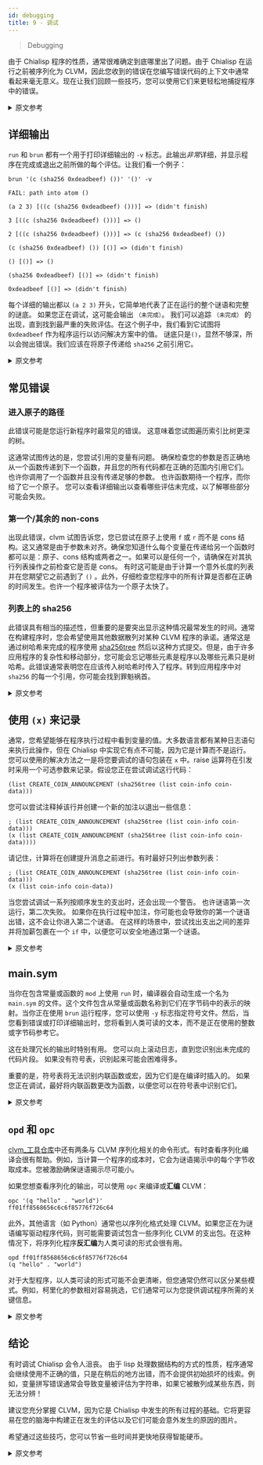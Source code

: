 ```yaml
---
id: debugging
title: 9 - 调试
---
```


> Debugging

由于 Chialisp 程序的性质，通常很难确定到底哪里出了问题。由于 Chialisp 在运行之前被序列化为 CLVM，因此您收到的错误在您编写错误代码的上下文中通常看起来毫无意义。现在让我们回顾一些技巧，您可以使用它们来更轻松地捕捉程序中的错误。

<details>
<summary>原文参考</summary>

Due to the nature of Chialisp programs, it can often be difficult to determine where exactly something is going wrong.
Since Chialisp is serialized to CLVM before it is run, errors that you receive will often appear to make little sense within the context in which you wrote the faulty code.
Let's go over some tricks now that you can use to make catching the bugs in your program a little easier.

</details>

## 详细输出

`run` 和 `brun` 都有一个用于打印详细输出的 `-v` 标志。此输出*非常*详细，并显示程序在完成或退出之前所做的每个评估。让我们看一个例子：

```chialisp
brun '(c (sha256 0xdeadbeef) ())' '()' -v

FAIL: path into atom ()

(a 2 3) [((c (sha256 0xdeadbeef) ()))] => (didn't finish)

3 [((c (sha256 0xdeadbeef) ()))] => ()

2 [((c (sha256 0xdeadbeef) ()))] => (c (sha256 0xdeadbeef) ())

(c (sha256 0xdeadbeef) ()) [()] => (didn't finish)

() [()] => ()

(sha256 0xdeadbeef) [()] => (didn't finish)

0xdeadbeef [()] => (didn't finish)
```

每个详细的输出都以 `(a 2 3)` 开头，它简单地代表了正在运行的整个谜语和完整的谜底。 如果您正在调试，这可能会输出 `（未完成）`。 我们可以追踪 `（未完成）` 的出现，直到找到最严重的失败评估。在这个例子中，我们看到它试图将 `0xdeadbeef` 作为程序运行以访问解决方案中的值。 谜底只是`()`，显然不够深，所以会抛出错误。我们应该在将原子传递给 `sha256` 之前引用它。

<details>
<summary>原文参考</summary>

- ## Verbose output

Both `run` and `brun` have a `-v` flag for printing verbose outputs.
This output is *very* verbose and shows every evaluation that the program made before it finished or exited.
Let take a look at an example:

```chialisp
brun '(c (sha256 0xdeadbeef) ())' '()' -v

FAIL: path into atom ()

(a 2 3) [((c (sha256 0xdeadbeef) ()))] => (didn't finish)

3 [((c (sha256 0xdeadbeef) ()))] => ()

2 [((c (sha256 0xdeadbeef) ()))] => (c (sha256 0xdeadbeef) ())

(c (sha256 0xdeadbeef) ()) [()] => (didn't finish)

() [()] => ()

(sha256 0xdeadbeef) [()] => (didn't finish)

0xdeadbeef [()] => (didn't finish)
```

Every verbose output starts with `(a 2 3)` which simply represents the whole puzzle being run with whole solution. If you're debugging, this will likely have an output of `(didn't finish)`. We can trace the appearances of `(didn't finish)` down until we find the deepest failure to evaluate.
In this example, we see that it is trying to run `0xdeadbeef` as a program to access a value in the solution.
The solution is just `()` which is obviously not deep enough, so it throws an error.
We should have quoted the atom before we passed it to `sha256`.

</details>

## 常见错误

### 进入原子的路径

此错误可能是您运行新程序时最常见的错误。 这意味着您试图遍历索引比树更深的树。

这通常试图传达的是，您尝试引用的变量有问题。 确保检查您的参数是否正确地从一个函数传递到下一个函数，并且您的所有代码都在正确的范围内引用它们。 也许你调用了一个函数并且没有传递足够的参数。 也许函数期待一个程序，而你给了它一个原子。 您可以查看详细输出以查看哪些评估未完成，以了解哪些部分可能会失败。

### 第一个/其余的 non-cons

出现此错误，clvm 试图告诉您，您已尝试在原子上使用 `f` 或 `r` 而不是 cons 结构。这又通常是由于参数未对齐。确保您知道什么每个变量在传递给另一个函数时都可以是：原子、cons 结构或两者之一。如果可以是任何一个，请确保在对其执行列表操作之前检查它是否是 cons。 有时这可能是由于计算一个意外长度的列表并在您期望它之前遇到了 `()` 。此外，仔细检查您程序中的所有计算是否都在正确的时间发生。也许一个程序被评估为一个原子太快了。

### 列表上的 sha256

此错误具有相当的描述性，但重要的是要突出显示这种情况最常发生的时间。通常在构建程序时，您会希望使用其他数据散列对某种 CLVM 程序的承诺。通常这是通过树哈希来完成的程序使用 [sha256tree](https://chialisp.com/docs/common_functions#sha256tree1) 然后以这种方式提交。但是，由于许多应用程序的复杂性和移动部分，您可能会忘记哪些元素是程序以及哪些元素只是树哈希。此错误通常表明您在应该传入树哈希时传入了程序。转到应用程序中对 `sha256` 的每一个引用，你可能会找到罪魁祸首。

<details>
<summary>原文参考</summary>

- ## Common errors

- ### path into atom

This error is perhaps the most common error that will come up when you run a new program.
It means that you have tried to traverse a tree with an index that is deeper than the tree is.


What this is usually trying to convey is that something is wrong with a variable that you are trying to reference.
Make sure to check your arguments are being properly passed from one function to the next and that all of your code is referencing them within the correct scope.
Maybe you called a function and didn't pass it enough parameters.
Maybe the function was expecting a program and you gave it an atom.
You can look in the verbose output to see what evaluations didn't finish to get a clue of what part might be failing.

- ### first/rest of non-cons

With this error, clvm is trying to tell you that you have attempted to use `f` or `r` on an atom instead of a cons box.
This is, again, usually due to a misalignment of arguments.
Make sure you know what every variable is allowed to be when it gets passed to another function: an atom, a cons box, or either.
If it can be either, make sure you check if it is a cons before performing list operations on it. Sometimes this can be caused by evaluating a list of an unexpected length and running into `()` before you expect it.
Also, double check that all of the evaluation in your program is happening at the right time.
Perhaps a program was evaluated into an atom too soon.

- ### sha256 on list

This error is fairly descriptive, but it is important to highlight when this most commonly occurs.
Often when building a program, you will want to hash a commitment to some kind of CLVM program with some other data.
Usually this is done by tree hashing the program using [sha256tree](https://chialisp.com/docs/common_functions#sha256tree1) and then committing to it that way.
However, with the complexity and moving pieces of a lot of applications, you may lose track of which elements are programs and which elements are just tree hashes.
This error often indicates that you are passing in a program when you should be passing in a tree hash.
Go to every reference of `sha256` in your application and you can probably find the culprit.

</details>

## 使用 `(x)` 来记录

通常，您希望能够在程序执行过程中看到变量的值。大多数语言都有某种日志语句来执行此操作，但在 Chialisp 中实现它有点不可能，因为它是计算而不是运行。您可以使用的解决方法之一是将您要调试的语句包装在 `x` 中。raise 运算符在引发时采用一个可选参数来记录。假设您正在尝试调试这行代码：

```chialisp
(list CREATE_COIN_ANNOUNCEMENT (sha256tree (list coin-info coin-data)))
```

您可以尝试注释掉该行并创建一个新的加注以退出一些信息：

```chialisp
; (list CREATE_COIN_ANNOUNCEMENT (sha256tree (list coin-info coin-data)))
(x (list CREATE_COIN_ANNOUNCEMENT (sha256tree (list coin-info coin-data))))
```

请记住，计算将在创建提升消息之前进行。有时最好只列出参数列表：

```chialisp
; (list CREATE_COIN_ANNOUNCEMENT (sha256tree (list coin-info coin-data)))
(x (list coin-info coin-data))
```

当您尝试调试一系列按顺序发生的支出时，还会出现一个警告。 也许谜语第一次运行，第二次失败。 如果你在执行过程中加注，你可能也会导致你的第一个谜语出错，这不会让你进入第二个谜语。 在这样的场景中，尝试找出支出之间的差异并将加薪包裹在一个 `if` 中，以便您可以安全地通过第一个谜语。

<details>
<summary>原文参考</summary>

- ## Using `(x)` to log

Oftentimes, you would like to be able to see the values of a variable in the middle of a program execution.
Most languages have some sort of log statement with which to do this, but it's somewhat impossible to implement in Chialisp since it's evaluated rather than run.
One of the workarounds you can use is to wrap the statement you are looking to debug in `x`.
The raise operator takes an optional argument to log when it raises.
Let's say you are trying to debug this line of code:

```chialisp
(list CREATE_COIN_ANNOUNCEMENT (sha256tree (list coin-info coin-data)))
```

You can try commenting out that line and creating a new raise to exit out with some information:

```chialisp
; (list CREATE_COIN_ANNOUNCEMENT (sha256tree (list coin-info coin-data)))
(x (list CREATE_COIN_ANNOUNCEMENT (sha256tree (list coin-info coin-data))))
```

Keep in mind that evaluation will happen before the raise message gets created.
Sometimes it's better to just raise a list of the arguments:

```chialisp
; (list CREATE_COIN_ANNOUNCEMENT (sha256tree (list coin-info coin-data)))
(x (list coin-info coin-data))
```

There is also a caveat that occurs when you are trying to debug a series of spends that happen sequentially.
Maybe the puzzle runs the first time and fails the second time.
If you raise during execution, you may cause your first puzzle error out too, which will not get you to the second puzzle.
In scenarios like these, try to figure out a difference between the spends and wrap the raise in an `if` so that you can pass safely through the first puzzle.

</details>

## main.sym

当你在包含常量或函数的 `mod` 上使用 `run` 时，编译器会自动生成一个名为 `main.sym` 的文件。这个文件包含从常量或函数名称到它们在字节码中的表示的映射。当你正在使用 `brun` 运行程序，您可以使用 `-y` 标志指定符号文件。然后，当您看到错误或打印详细输出时，您将看到人类可读的文本，而不是正在使用的整数或字节码参考它。

这在处理冗长的输出时特别有用。 您可以向上滚动日志，直到您识别出未完成的代码片段。 如果没有符号表，识别起来可能会困难得多。

重要的是，符号表将无法识别内联函数或宏，因为它们是在编译时插入的。 如果您正在调试，最好将内联函数更改为函数，以便您可以在符号表中识别它们。

<details>
<summary>原文参考</summary>

- ## main.sym

When you use `run` on a `mod` that contains constants or functions, the compiler will automatically generate a file called `main.sym`.
This file contains mappings from the constant or function names to their representations in the bytecode.
When you are running the program with `brun`, you can specify the symbol file with the `-y` flag.
Then, when you see errors or print verbose outputs, you will see human readable text rather than the integer or bytecode that is being used to refer to it.

This is particularly useful when dealing with long verbose outputs.
You can scroll up the log until you recognize a snippet of code that isn't finishing.
Without the symbol table, it may be much more difficult to recognize.

Importantly, the symbol table will not be able to identify inline functions or macros since they are inserted at compile time.
If you are debugging, it's probably a good idea to change inline functions into functions so that you can recognize them in the symbol table.

</details>

## `opd` 和 `opc`

[clvm_工具仓库](https://github.com/Chia-Network/clvm_tools)中还有两条与 CLVM 序列化相关的命令形式。有时查看序列化编译会很有帮助。例如，当计算一个程序的成本时，它会为谜语揭示中的每个字节收取成本。您被激励确保谜语揭示尽可能小。

如果您想查看序列化的输出，可以使用 `opc` 来编译或**汇编** CLVM：

```chialisp
opc '(q "hello" . "world")'
ff01ff8568656c6c6f85776f726c64
```

此外，其他语言（如 Python）通常也以序列化格式处理 CLVM。如果您正在为谜语编写驱动程序代码，则可能需要调试包含一些序列化 CLVM 的支出包。在这种情况下，将序列化程序**反汇编**为人类可读的形式会很有用。

```chialisp
opd ff01ff8568656c6c6f85776f726c64
(q "hello" . "world")
```

对于大型程序，以人类可读的形式可能不会更清晰，但您通常仍然可以区分某些模式。例如，柯里化的参数相对容易挑选，它们通常可以为您提供调试程序所需的关键信息。

<details>
<summary>原文参考</summary>

- ## `opd` and `opc`

There are two more commands in the [clvm_tools repository](https://github.com/Chia-Network/clvm_tools) that are related to the serialization of CLVM.
When the program is run on the blockchain, it is run in its serialized form. It can sometimes be helpful to see that serialized compilation. For example, when the cost of a program is evaluated, it is charged cost for every byte in the puzzle reveal.
You are incentivized to make sure that puzzle reveal is as small as possible.

If you would like to see the serialized output, you can use `opc` to compile or **assemble** the CLVM:

```chialisp
opc '(q "hello" . "world")'
ff01ff8568656c6c6f85776f726c64
```

In addition, other languages like Python usually also handle CLVM in its serialized format.
If you are writing driver code for your puzzles, you may need to debug a spend bundle that contains some serialized CLVM. In this scenario, it can be useful to **disassemble** the serialized program into the human readable form.

```chialisp
opd ff01ff8568656c6c6f85776f726c64
(q "hello" . "world")
```

With large programs, it may not be much clearer in the human readable form, but you can often still distinguish certain patterns. Curried arguments, for example, are relatively easy to pick out and they can often give you the crucial information you need to debug your programs.

</details>

## 结论

有时调试 Chialisp 会令人沮丧。 由于 lisp 处理数据结构的方式的性质，程序通常会继续使用不正确的值，只是在稍后的地方出错，而不会提供初始损坏的线索。例如，变量拼写错误通常会导致变量被评估为字符串，如果它被散列成某些东西，则无法分辨！

建议您充分掌握 CLVM，因为它是 Chialisp 中发生的所有过程的基础。它将更容易在您的脑海中构建正在发生的评估以及它们可能会意外发生的原因的图片。

希望通过这些技巧，您可以节省一些时间并更快地获得智能硬币。

<details>
<summary>原文参考</summary>

- ## Conclusion

Debugging Chialisp at times can be frustrating. Due to the nature of how lisp handles data structures, programs will often continue on with incorrect values only to error out at a later spot that gives no clue to the initial breakage. For example, a variable typo will often result in the variable being evaluated as a string, and if that gets hashed into something it's impossible to tell!

It is recommended that you have a strong grasp of CLVM since it underlies all of the processes that happen in Chialisp. It will make it easier to build the picture in your head of the evaluations that are happening and why they may be happening unexpectedly.

Hopefully with these tricks you can save yourself a bit of time and get your smart coins out quicker.

</details>
